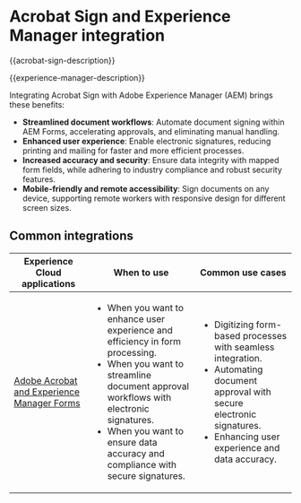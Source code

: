 ---
---

# Acrobat Sign and Experience Manager integration

{{acrobat-sign-description}}

{{experience-manager-description}}

Integrating Acrobat Sign with Adobe Experience Manager (AEM) brings these benefits:

+ **Streamlined document workflows**: Automate document signing within AEM Forms, accelerating approvals, and eliminating manual handling.
+ **Enhanced user experience**: Enable electronic signatures, reducing printing and mailing for faster and more efficient processes.
+ **Increased accuracy and security**: Ensure data integrity with mapped form fields, while adhering to industry compliance and robust security features.
+ **Mobile-friendly and remote accessibility**: Sign documents on any device, supporting remote workers with responsive design for different screen sizes.

## Common integrations

<table>
    <thead>
        <tr>
            <th>Experience Cloud applications</th>
            <th>When to use</th>
            <th>Common use cases</th>
        </tr>
    </thead>
    <tbody>
        <tr>
            <td>
                <a href="/docs/experience-manager-learn/forms/forms-and-sign/introduction.html" target="_blank" rel="referrer">Adobe Acrobat and Experience Manager Forms</a>
            </td>
            <td>
                <ul>
                    <li>When you want to enhance user experience and efficiency in form processing.</li>
                    <li>When you want to streamline document approval workflows with electronic signatures.</li>
                    <li>When you want to ensure data accuracy and compliance with secure signatures.</li>
                </ul>
            </td>
            <td>
                <ul>
                    <li>Digitizing form-based processes with seamless integration.</li>
                    <li>Automating document approval with secure electronic signatures.</li>
                    <li>Enhancing user experience and data accuracy.</li>
                </ul>
            </td>
        </tr>
    </tbody>
</table>
